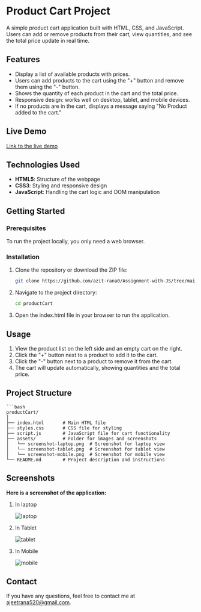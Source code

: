 # Product Cart Project

A simple product cart application built with HTML, CSS, and JavaScript. Users can add or remove products from their cart, view quantities, and see the total price update in real time.

## Features

- Display a list of available products with prices.
- Users can add products to the cart using the "+" button and remove them using the "-" button.
- Shows the quantity of each product in the cart and the total price.
- Responsive design: works well on desktop, tablet, and mobile devices.
- If no products are in the cart, displays a message saying "No Product added to the cart."

## Live Demo

[Link to the live demo](https://azit-rana0.github.io/Assignment-with-JS/productCart/index.html)

## Technologies Used

- **HTML5**: Structure of the webpage
- **CSS3**: Styling and responsive design
- **JavaScript**: Handling the cart logic and DOM manipulation

## Getting Started

### Prerequisites

To run the project locally, you only need a web browser.

### Installation

1. Clone the repository or download the ZIP file:
   ```bash
   git clone https://github.com/azit-rana0/Assignment-with-JS/tree/main/productCart

2. Navigate to the project directory:
    ```bash
   cd productCart

3. Open the index.html file in your browser to run the application.

## Usage

1. View the product list on the left side and an empty cart on the right.
2. Click the "+" button next to a product to add it to the cart.
3. Click the "-" button next to a product to remove it from the cart.
4. The cart will update automatically, showing quantities and the total price.

## Project Structure
    ```bash
    productCart/
    │
    ├── index.html       # Main HTML file
    ├── styles.css       # CSS file for styling
    ├── script.js        # JavaScript file for cart functionality
    ├── assets/          # Folder for images and screenshots
    │   └── screenshot-laptop.png  # Screenshot for laptop view
    │   └── screenshot-tablet.png  # Screenshot for tablet view
    │   └── screenshot-mobile.png  # Screenshot for mobile view
    └── README.md        # Project description and instructions

## Screenshots
**Here is a screenshot of the application:**

1. In laptop

   ![laptop](./assets/laptop.png)

2. In Tablet

   ![tablet](./assets/tablet.png)

3. In Mobile

   ![mobile](./assets/mobile.png)

## Contact

If you have any questions, feel free to contact me at ajeetrana520@gmail.com.




